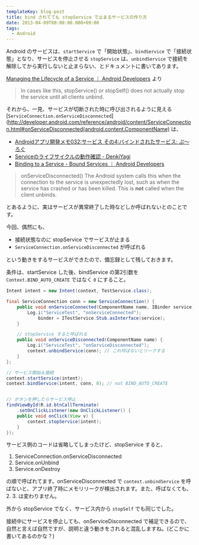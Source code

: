 ```yaml
---
templateKey: blog-post
title: bind されてても stopService で止まるサービスの作り方
date: 2013-04-09T00:00:00.000+09:00
tags:
  - Android
---
```

Android のサービスは、``startService`` で「開始状態」、``bindService`` で「接続状態」となり、サービスを停止させる ``stopService`` は、``unbindService`` で接続を解除してから実行しないと止まらない、とドキュメントに書いてあります。
<!--more-->
[Managing the Lifecycle of a Service ｜ Android Developers](http://developer.android.com/guide/components/services.html#Lifecycle) より

> In cases like this, stopService() or stopSelf() does not actually stop the service until all clients unbind.

それから、一見、サービスが切断された時に呼び出されるように見える [``ServiceConnection.onServiceDisconnected``](http://developer.android.com/reference/android/content/ServiceConnection.html#onServiceDisconnected(android.content.ComponentName) は、

* [Androidアプリ開発メモ032:サービス その4:バインドされたサービス: ぷ～ろぐ](http://into.cocolog-nifty.com/pulog/2011/10/android032-4-aa.html)
* [Serviceのライフサイクルの動作確認 - DenkiYagi](http://terurou.hateblo.jp/entry/20100519/1274252852)
* [Binding to a Service - Bound Services ｜ Android Developers](http://developer.android.com/guide/components/bound-services.html#Binding)

> onServiceDisconnected()
The Android system calls this when the connection to the service is unexpectedly lost, such as when the service has crashed or has been killed. This is **not** called when the client unbinds.

とあるように、実はサービスが異常終了した時などしか呼ばれないとのことです。

今回、偶然にも、

* 接続状態なのに stopService でサービスが止まる
* ``ServiceConnection.onServiceDisconnected`` が呼ばれる

という動きをするサービスができたので、備忘録として残しておきます。

条件は、startService した後、bindService の第2引数を ``Context.BIND_AUTO_CREATE`` ではなく ``0`` にすること。

```java StartService.java
Intent intent = new Intent(context, TestService.class);

final ServiceConnection conn = new ServiceConnection() {
	public void onServiceConnected(ComponentName name, IBinder service) {
		Log.i("ServiceTest", "onServiceConnected");
			binder = ITestService.Stub.asInterface(service);
	}

	// stopService すると呼ばれる
	public void onServiceDisconnected(ComponentName name) {
		Log.i("ServiceTest", "onServiceDisconnected");
		context.unbindService(conn); // これ呼ばないとリークする
	}
};

// サービス開始＆接続
context.startService(intent);
context.bindService(intent, conn, 0); // not BIND_AUTO_CREATE


// ボタンを押したらサービス停止
findViewById(R.id.btnCallTerminate)
	.setOnClickListener(new OnClickListener() {
	public void onClick(View v) {
		context.stopService(intent);
	}
});
```

サービス側のコードは省略してしまったけど、stopService すると、

1. ServiceConnection.onServiceDisconnected
2. Service.onUnbind
3. Service.onDestroy

の順で呼ばれてます。onServiceDisconnected で ``context.unbindService`` を呼ばないと、アプリ終了時にメモリリークが検出されます。また、呼ばなくても、2. 3. は変わりません。

外から stopService でなく、サービス内から ``stopSelf`` でも同じでした。

接続中にサービスを停止しても、onServiceDisconnected で補足できるので、自然と言えば自然ですが、説明と違う動きをされると混乱しますね。(どこかに書いてあるのかな？)